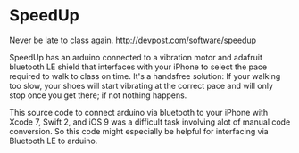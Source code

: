 # SpeedUp
Never be late to class again.
http://devpost.com/software/speedup

SpeedUp has an arduino connected to a vibration motor and adafruit bluetooth LE shield that interfaces with your iPhone to select the pace required to walk to class on time. It's a handsfree solution: If your walking too slow, your shoes will start vibrating at the correct pace and will only stop once you get there; if not nothing happens.

This source code to connect arduino via bluetooth to your iPhone with Xcode 7, Swift 2, and iOS 9 was a difficult task involving alot of manual code conversion. So this code might especially be helpful for interfacing via Bluetooth LE to arduino.
